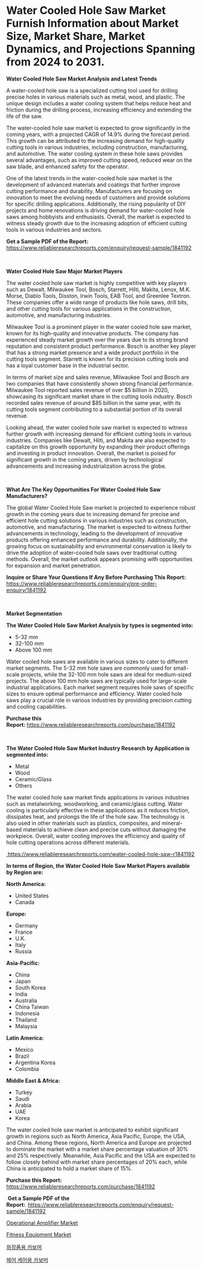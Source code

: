 <p><h1>Water Cooled Hole Saw Market Furnish Information about Market Size, Market Share, Market Dynamics, and Projections Spanning from 2024 to 2031.</h1></p><p><strong>Water Cooled Hole Saw Market Analysis and Latest Trends</strong></p>
<p><p>A water-cooled hole saw is a specialized cutting tool used for drilling precise holes in various materials such as metal, wood, and plastic. The unique design includes a water cooling system that helps reduce heat and friction during the drilling process, increasing efficiency and extending the life of the saw.</p><p>The water-cooled hole saw market is expected to grow significantly in the coming years, with a projected CAGR of 14.9% during the forecast period. This growth can be attributed to the increasing demand for high-quality cutting tools in various industries, including construction, manufacturing, and automotive. The water cooling system in these hole saws provides several advantages, such as improved cutting speed, reduced wear on the saw blade, and enhanced safety for the operator.</p><p>One of the latest trends in the water-cooled hole saw market is the development of advanced materials and coatings that further improve cutting performance and durability. Manufacturers are focusing on innovation to meet the evolving needs of customers and provide solutions for specific drilling applications. Additionally, the rising popularity of DIY projects and home renovations is driving demand for water-cooled hole saws among hobbyists and enthusiasts. Overall, the market is expected to witness steady growth due to the increasing adoption of efficient cutting tools in various industries and sectors.</p></p>
<p><strong>Get a Sample PDF of the Report:&nbsp;</strong> <a href="https://www.reliableresearchreports.com/enquiry/request-sample/1841192">https://www.reliableresearchreports.com/enquiry/request-sample/1841192</a></p>
<p>&nbsp;</p>
<p><strong>Water Cooled Hole Saw Major Market Players</strong></p>
<p><p>The water cooled hole saw market is highly competitive with key players such as Dewalt, Milwaukee Tool, Bosch, Starrett, Hilti, Makita, Lenox, M.K. Morse, Diablo Tools, Disston, Irwin Tools, EAB Tool, and Greenlee Textron. These companies offer a wide range of products like hole saws, drill bits, and other cutting tools for various applications in the construction, automotive, and manufacturing industries.</p><p>Milwaukee Tool is a prominent player in the water cooled hole saw market, known for its high-quality and innovative products. The company has experienced steady market growth over the years due to its strong brand reputation and consistent product performance. Bosch is another key player that has a strong market presence and a wide product portfolio in the cutting tools segment. Starrett is known for its precision cutting tools and has a loyal customer base in the industrial sector.</p><p>In terms of market size and sales revenue, Milwaukee Tool and Bosch are two companies that have consistently shown strong financial performance. Milwaukee Tool reported sales revenue of over $5 billion in 2020, showcasing its significant market share in the cutting tools industry. Bosch recorded sales revenue of around $85 billion in the same year, with its cutting tools segment contributing to a substantial portion of its overall revenue.</p><p>Looking ahead, the water cooled hole saw market is expected to witness further growth with increasing demand for efficient cutting tools in various industries. Companies like Dewalt, Hilti, and Makita are also expected to capitalize on this growth opportunity by expanding their product offerings and investing in product innovation. Overall, the market is poised for significant growth in the coming years, driven by technological advancements and increasing industrialization across the globe.</p></p>
<p>&nbsp;</p>
<p><strong>What Are The Key Opportunities For Water Cooled Hole Saw Manufacturers?</strong></p>
<p><p>The global Water Cooled Hole Saw market is projected to experience robust growth in the coming years due to increasing demand for precise and efficient hole cutting solutions in various industries such as construction, automotive, and manufacturing. The market is expected to witness further advancements in technology, leading to the development of innovative products offering enhanced performance and durability. Additionally, the growing focus on sustainability and environmental conservation is likely to drive the adoption of water-cooled hole saws over traditional cutting methods. Overall, the market outlook appears promising with opportunities for expansion and market penetration.</p></p>
<p><strong>Inquire or Share Your Questions If Any Before Purchasing This Report:</strong> <a href="https://www.reliableresearchreports.com/enquiry/pre-order-enquiry/1841192">https://www.reliableresearchreports.com/enquiry/pre-order-enquiry/1841192</a></p>
<p>&nbsp;</p>
<p><strong>Market Segmentation</strong></p>
<p><strong>The Water Cooled Hole Saw Market Analysis by types is segmented into:</strong></p>
<p><ul><li>5-32 mm</li><li>32-100 mm</li><li>Above 100 mm</li></ul></p>
<p><p>Water cooled hole saws are available in various sizes to cater to different market segments. The 5-32 mm hole saws are commonly used for small-scale projects, while the 32-100 mm hole saws are ideal for medium-sized projects. The above 100 mm hole saws are typically used for large-scale industrial applications. Each market segment requires hole saws of specific sizes to ensure optimal performance and efficiency. Water cooled hole saws play a crucial role in various industries by providing precision cutting and cooling capabilities.</p></p>
<p><strong>Purchase this Report:&nbsp;</strong><a href="https://www.reliableresearchreports.com/purchase/1841192">https://www.reliableresearchreports.com/purchase/1841192</a></p>
<p>&nbsp;</p>
<p><strong>The Water Cooled Hole Saw Market Industry Research by Application is segmented into:</strong></p>
<p><ul><li>Metal</li><li>Wood</li><li>Ceramic/Glass</li><li>Others</li></ul></p>
<p><p>The water cooled hole saw market finds applications in various industries such as metalworking, woodworking, and ceramic/glass cutting. Water cooling is particularly effective in these applications as it reduces friction, dissipates heat, and prolongs the life of the hole saw. The technology is also used in other materials such as plastics, composites, and mineral-based materials to achieve clean and precise cuts without damaging the workpiece. Overall, water cooling improves the efficiency and quality of hole cutting operations across different materials.</p></p>
<p><a href="https://www.reliableresearchreports.com/water-cooled-hole-saw-r1841192">&nbsp;https://www.reliableresearchreports.com/water-cooled-hole-saw-r1841192</a></p>
<p><strong>In terms of Region, the Water Cooled Hole Saw Market Players available by Region are:</strong></p>
<p>
    <p> <strong> North America: </strong>
        <ul>
            <li>United States</li>
            <li>Canada</li>
        </ul>
        </p> 
    <p> <strong> Europe: </strong>
        <ul>
            <li>Germany</li>
            <li>France</li>
            <li>U.K.</li>
            <li>Italy</li>
            <li>Russia</li>
        </ul>
        </p> 
    <p> <strong> Asia-Pacific: </strong>
        <ul>
            <li>China</li>
            <li>Japan</li>
            <li>South Korea</li>
            <li>India</li>
            <li>Australia</li>
            <li>China Taiwan</li>
            <li>Indonesia</li>
            <li>Thailand</li>
            <li>Malaysia</li>
        </ul>
        </p> 
    <p> <strong> Latin America: </strong>
        <ul>
            <li>Mexico</li>
            <li>Brazil</li>
            <li>Argentina Korea</li>
            <li>Colombia</li>
        </ul>
        </p> 
    <p> <strong> Middle East & Africa: </strong>
        <ul>
            <li>Turkey</li>
            <li>Saudi</li>
            <li>Arabia</li>
            <li>UAE</li>
            <li>Korea</li>
        </ul>
    </p>
    </p>
<p><p>The water cooled hole saw market is anticipated to exhibit significant growth in regions such as North America, Asia Pacific, Europe, the USA, and China. Among these regions, North America and Europe are projected to dominate the market with a market share percentage valuation of 30% and 25% respectively. Meanwhile, Asia Pacific and the USA are expected to follow closely behind with market share percentages of 20% each, while China is anticipated to hold a market share of 15%.</p></p>
<p><strong>Purchase this Report: </strong><a href="https://www.reliableresearchreports.com/purchase/1841192">https://www.reliableresearchreports.com/purchase/1841192</a></p>
<p>&nbsp;<strong>Get a Sample PDF of the Report:&nbsp;&nbsp;</strong><a href="https://www.reliableresearchreports.com/enquiry/request-sample/1841192">https://www.reliableresearchreports.com/enquiry/request-sample/1841192</a></p>
<p><strong></strong></p>
<p><p><a href="https://github.com/josesg55/Market-Research-Report-List-3/blob/main/operational-amplifier-market.md">Operational Amplifier Market</a></p><p><a href="https://github.com/mancsybtousav/Market-Research-Report-List-3/blob/main/fitness-equipment-market.md">Fitness Equipment Market</a></p><p><a href="https://github.com/kein8762/Market-Research-Report-List-2/blob/main/8593064176506.md">화장품용 카보머</a></p><p><a href="https://github.com/erwindropdead54/Market-Research-Report-List-1/blob/main/2310468176507.md">헤어 케어용 카보머</a></p></p>